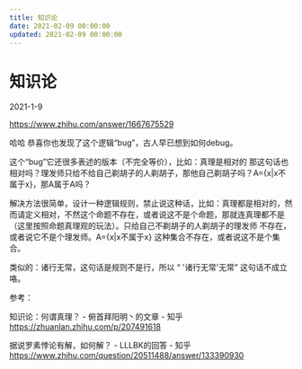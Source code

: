 ```yaml
---
title: 知识论
date: 2021-02-09 00:00:00
updated: 2021-02-09 00:00:00
---
```


# 知识论
2021-1-9

https://www.zhihu.com/answer/1667675529

哈哈 恭喜你也发现了这个逻辑“bug”，古人早已想到如何debug。

这个“bug”它还很多表述的版本（不完全等价），比如：真理是相对的 那这句话也相对吗？理发师只给不给自己剃胡子的人剃胡子，那他自己剃胡子吗？A={x|x不属于x}，那A属于A吗？

解决方法很简单，设计一种逻辑规则，禁止说这种话，比如：真理都是相对的，然而请定义相对，不然这个命题不存在，或者说这不是个命题，那就连真理都不是（这里按照命题真理观的玩法）。只给自己不剃胡子的人剃胡子的理发师 不存在，或者说它不是个理发师。A={x|x不属于x} 这种集合不存在，或者说这不是个集合。

类似的：诸行无常，这句话是规则不是行，所以 “ '诸行无常'无常” 这句话不成立咯。

参考：

知识论：何谓真理？ - 俯首拜阳明丶的文章 - 知乎
https://zhuanlan.zhihu.com/p/207491618

据说罗素悖论有解，如何解？ - LLLBK的回答 - 知乎
https://www.zhihu.com/question/20511488/answer/133390930
